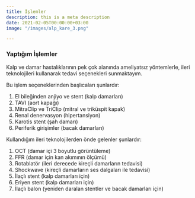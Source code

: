 ```yaml
---
title: İşlemler
description: this is a meta description
date: 2021-02-05T00:00:00+03:00
image: "/images/alp_kare_3.png"

---
```

### Yaptığım İşlemler

Kalp ve damar hastalıklarının pek çok alanında ameliyatsız yöntemlerle, ileri teknolojileri kullanarak tedavi seçenekleri sunmaktayım. 

Bu işlem seçeneklerinden başlıcaları şunlardır:

1. El bileğinden anjiyo ve stent (kalp damarları)
2. TAVI (aort kapağı)
3. MitraClip ve TriClip (mitral ve triküspit kapak)
4. Renal denervasyon (hipertansiyon)
5. Karotis stent (şah damarı)
6. Periferik girişimler (bacak damarları)

Kullandığım ileri teknolojilerden önde gelenler şunlardır:

1. OCT (damar içi 3 boyutlu görüntüleme)
2. FFR (damar için kan akımının ölçümü)
3. Rotablatör (ileri derecede kireçli damarların tedavisi)
4. Shockwave (kireçli damarların ses dalgaları ile tedavisi)
5. İlaçlı stent (kalp damarları için)
6. Eriyen stent (kalp damarları için)
7. İlaçlı balon (yeniden daralan stentler ve bacak damarları için)